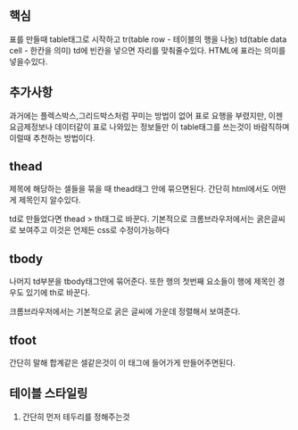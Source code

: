 ## 핵심
표를 만들때 table태그로 시작하고 tr(table row - 테이블의 행을 나눔)
td(table data cell - 한칸을 의미)
td에 빈칸을 넣으면 자리를 맞춰줄수있다.
HTML에 표라는 의미를 넣을수있다.

## 추가사항
과거에는 플렉스박스,그리드박스처럼 꾸미는 방법이 없어 표로 요행을 부렸지만, 이젠 요금제정보나 데이터같이 표로 나와있는 정보들만 이 table태그를 쓰는것이 바람직하며 이럴때 추천하는 방법이다.

## thead
제목에 해당하는 셀들을 묶을 때 thead태그 안에 묶으면된다. 간단히 html에서도 어떤게 제목인지 알수있다.

td로 만들었다면 thead > th태그로 바꾼다. 기본적으로 크롬브라우저에서는 굵은글씨로 보여주고 이것은 언제든 css로 수정이가능하다

## tbody
나머지 td부분을 tbody태그안에 묶어준다.
또한 행의 첫번째 요소들이 행에 제목인 경우도 있기에 th로 바꾼다.

크롬브라우저에서는 기본적으로 굵은 글씨에 가운데 정렬해서 보여준다.

## tfoot
간단히 말해 합계같은 셀같은것이 이 태그에 들어가게 만들어주면된다.

## 테이블 스타일링
1. 간단히 먼저 테두리를 정해주는것